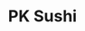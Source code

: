 ---
layout: place
title: "PK Sushi"
permalink: /california/rocklin/pk-sushi.html
stateAbbr: CA
stateName: California
cityName: Rocklin
seo:
  name: "PK Sushi"
  type: Restaurant
  links: http://www.pksushi.com/
description: "PK Sushi serves delicious sushi in Rocklin, California. Try fresh Japanese dishes for a great dining experience. "
place_id: ChIJU5tR0Bwim4ARqfIn-uON11c
photos:
  - name: >-
      places/ChIJU5tR0Bwim4ARqfIn-uON11c/photos/AeeoHcLKyd_Fx4_Jp1GA-vGU0R18RN8VIQx3NAyWCO_H1P10ePgIXihQaE8f0mhV_8aFy0aoOADRCYJcdI8NqRKzAPumnhOv0jz55siH3bc_HiHDrieaYtAdXjF6PWt33U0bAQrk7qyrR1yC-HZ-8KCcq-TCbjlmCrNDtexfTZ2-m7y5L04nZtBiDGSf4XL-Q3o9cphAHjwx7AqKOvUT0mR5IfYgEAFpk-JsM2k-RV_1Q3uX-95pRlxu7VeO_1BRw6IXj0DcmCzCSzx63-Z-CSdNfMbDzqD-CD3KIK6y7KgD_epox6QOo5qVWc1psVCrupqv0hTS77x6Ucs-j2Zh4Mo_ORuJKiH1X5CjMq7_Ks9Vb2fjLVPSwTzxpiuHJ52_SPdZnn_3pzc3TXNaUZSwF6m80DMtTbSGHqM3I5PwAtCj6c1mA7Vu
    widthPx: 3396
    heightPx: 2560
    authorAttributions:
      - displayName: Bryan Lewis
        uri: https://maps.google.com/maps/contrib/100035036758175119995
        photoUri: >-
          https://lh3.googleusercontent.com/a-/ALV-UjX-onlDMKq54fLYboOCkOSFMFCGxqmZ8s-VeVCsWYSurbdjPNFC=s100-p-k-no-mo
    flagContentUri: >-
      https://www.google.com/local/imagery/report/?cb_client=maps_api_places.places_api&image_key=!1e10!2sCIHM0ogKEICAgIDE0cnH0AE&hl=en-US
    googleMapsUri: >-
      https://www.google.com/maps/place//data=!3m4!1e2!3m2!1sCIHM0ogKEICAgIDE0cnH0AE!2e10!4m2!3m1!1s0x809b221cd0519b53:0x57d78de3fa27f2a9
  - name: >-
      places/ChIJU5tR0Bwim4ARqfIn-uON11c/photos/AeeoHcL62CLKrX-ijHlakmvMdnz2fBkyLwIKKV1bZV3xB32ioFicyBWnvUyWSwOnxSP7YbJKn-NIqGPK4CymXu04Kf-r58h3ISv4un54-a7O70IUlM5IoAYsqPxtVKMP4FcGKxcL2rYD0CDJV9diH2gse0FXAuHvlVMvIB0ZlptV0jJAf9HCLBr8azy2IYVsr12KOnpF0azhpmQ-mWoYI5Cgc9jtceiUcVgZ3tq8s7ZYV_CbgJ1vdB7TVBgeATMTWgNJVikHx6kGriXZoLgZEG9CfOd2oTXG_xeJhaPBD0xCscOzTj6FlI8Uc1-07YAJ6CAuPXywJVkhsw_ryexiCsrbY8wqG0iMRhS-4Z9k47pLCNLD20GP6JQChk70KVGbbKouSiIipbuVfWsz5zNTZKfahpf_pnArb2gsuDUEuQFLseMkqQ
    widthPx: 4032
    heightPx: 3024
    authorAttributions:
      - displayName: Lilly Mollart
        uri: https://maps.google.com/maps/contrib/109456266654004326193
        photoUri: >-
          https://lh3.googleusercontent.com/a/ACg8ocJnbYFrak-uRJY0ssyL3uDTyo7FcOTQ1z4geM2b0uo0vG4iUA=s100-p-k-no-mo
    flagContentUri: >-
      https://www.google.com/local/imagery/report/?cb_client=maps_api_places.places_api&image_key=!1e10!2sCIHM0ogKEICAgIDE8pmDOQ&hl=en-US
    googleMapsUri: >-
      https://www.google.com/maps/place//data=!3m4!1e2!3m2!1sCIHM0ogKEICAgIDE8pmDOQ!2e10!4m2!3m1!1s0x809b221cd0519b53:0x57d78de3fa27f2a9
  - name: >-
      places/ChIJU5tR0Bwim4ARqfIn-uON11c/photos/AeeoHcL66FUPpf166wjW4aYVhduIF6zOeXb6I56yM_KsZ7-E1BcktyrSq_CstaMPxqNS25ZbsAYOSmaJGZ6aX1BZLPT_JUoxnDVt0WGJqXjmzQIgFJw4nu254DPFTyBf1k8iPe_1MQS3UQE3TO1VypfTeiH40czansYDr1iOkcSh1aMcUSKAz-zboDOB8dHPcOGk7BxIzCzNMI0x7yGPRV24nEQSstAm8iGjv7lj4S4O_NFv26_u2rt1m-UwTIA810c85kOlbbd0ezU0wTTkHILzrJUDqllic03TdHOSXBYNsO8kyp2wUndpH8mVuZbkuDcuM4J06nd071j7iJ4lTw3jT7vll4XcgxbjCv6fG2dJVic9Ao9L-7eHbDgphYS5Axgj_k56588wVBbaAvbpNEvZeuW_7rJbm-VlAvxfUy2sqjEo43Kj
    widthPx: 4032
    heightPx: 3024
    authorAttributions:
      - displayName: JJiNNieE LL
        uri: https://maps.google.com/maps/contrib/112042881117413959764
        photoUri: >-
          https://lh3.googleusercontent.com/a-/ALV-UjX4AiyrksZEoLWnRqM6_FQuYab-iH8RM5Hc0mwNufSvsGOWxG_5=s100-p-k-no-mo
    flagContentUri: >-
      https://www.google.com/local/imagery/report/?cb_client=maps_api_places.places_api&image_key=!1e10!2sCIHM0ogKEICAgICrt--ZjAE&hl=en-US
    googleMapsUri: >-
      https://www.google.com/maps/place//data=!3m4!1e2!3m2!1sCIHM0ogKEICAgICrt--ZjAE!2e10!4m2!3m1!1s0x809b221cd0519b53:0x57d78de3fa27f2a9
  - name: >-
      places/ChIJU5tR0Bwim4ARqfIn-uON11c/photos/AeeoHcIldG8FUwinAUnZjDNnQNJ9VCXqFjFqbmpyBXmrjolqBcPLRMPYfGCny6mMHUKL70AwkmH5JjoqQqJ3L6evpKLXwbmoMFQKcPa1KWc4AiNiW2OH3OFKccTJF90oHWPUpINdsvwag9TbyY1aZ7slXD_tKdhXQgqgsg7kmaFv_0dUWV73njLIIFULv4HNmmRNtqL-orttCfHIvD2a1Nz0uedeW-nADDJKjXl4dEpNdNH5VD-NDuc6rkxEzBYoDuh2g7u4U58g0HSXXp7apiTFo5V_e_3qBrutg_JvPKKx_8RAKh9xBx2u6l28GALKrC2D4BvHJ0lwGENEDBP7c08nW4U5acv6rDkDaBkc9sUDR7YMh7ZzZDoEHd8hRQrK1z9REGyMjLCfRB2BhBETVBZsViQ5au3m3tfUvDE72SDXnb4dSV4
    widthPx: 4800
    heightPx: 2914
    authorAttributions:
      - displayName: Debbie Walker
        uri: https://maps.google.com/maps/contrib/109142036993606209138
        photoUri: >-
          https://lh3.googleusercontent.com/a-/ALV-UjWDEHiDGJaHGJSUvLvorbmCxN3QaN8PFJ9Ai1mfTKmTy-gxVKE=s100-p-k-no-mo
    flagContentUri: >-
      https://www.google.com/local/imagery/report/?cb_client=maps_api_places.places_api&image_key=!1e10!2sCIHM0ogKEICAgID4ze31hQE&hl=en-US
    googleMapsUri: >-
      https://www.google.com/maps/place//data=!3m4!1e2!3m2!1sCIHM0ogKEICAgID4ze31hQE!2e10!4m2!3m1!1s0x809b221cd0519b53:0x57d78de3fa27f2a9
  - name: >-
      places/ChIJU5tR0Bwim4ARqfIn-uON11c/photos/AeeoHcLIugwmtZZVl8eiRPTQ6V4_WqcLTzXaMe6e326z86wEgtZNb3w0vp7l2bEjfVYdWYUJ4nhEUqt4mKmfjFwnVaszcFuELx2dD4Ernxxhzhx3RzDdTqAojD889uA5CPgnjx0iGpUrY9bizKQupeqfmCCSa4MM_F4RGj9vEtTbEa-FZPOgZP3TgmyNdOHqYbHwdT10URJPwEcsQJy6G4iEYsn6Rw1QZAXRk0HrwjkFFjd9Qoy-vPcLysS-b1ulNhFsuA4_4g18JhTzH3Xp1tBbWt5SsaCIa8WBRDvCEk4GscYJt4riJkmADuL4BORdc3GXySl0o585XZ_ayS41I6aV6CBYX0nl0hr36m55LnQhxFeQGmGFZT4SQbwQG29_i0LMzdFfGD-6_x4DcG6ZQ6_-6-d4MM9_y-OazV4vnMg6zdCa9g
    widthPx: 3024
    heightPx: 4032
    authorAttributions:
      - displayName: Diana Mokan
        uri: https://maps.google.com/maps/contrib/111060099952061948803
        photoUri: >-
          https://lh3.googleusercontent.com/a-/ALV-UjXC9Yk8tGYYTdVvVTms-PSSgStbZvDLfFCuRraF2aewVJIYyFdp=s100-p-k-no-mo
    flagContentUri: >-
      https://www.google.com/local/imagery/report/?cb_client=maps_api_places.places_api&image_key=!1e10!2sCIHM0ogKEICAgIDBop2xFw&hl=en-US
    googleMapsUri: >-
      https://www.google.com/maps/place//data=!3m4!1e2!3m2!1sCIHM0ogKEICAgIDBop2xFw!2e10!4m2!3m1!1s0x809b221cd0519b53:0x57d78de3fa27f2a9
  - name: >-
      places/ChIJU5tR0Bwim4ARqfIn-uON11c/photos/AeeoHcIBF7Z6G8riJqv4vbu03rM5YfRUuF2Ot-ytRZruQ6OFTxL191z3gyOe_DjUFBIyQpEWIrrmXZEBjqX0Nuuu_j2SkdVFP6_aOUggqV3WpIN9apTRBWDw80XOl0p76fV7P-7vINS-0QnTEdIeZmP99SXucx_Kr0U_nNs-azCwmMIODhcaAnI5vRNYncKobl_65DdiRbgMHo2dPbHFggtpkDhDPkrgUzpVMqclD4--CwngyXHvO32Lek4Ly28-qVqsfASB3trvdV5Xdbg_ZntzLL-jI7Gz9U8Vq9SVx-ByrkHfthfoyxGOV1lR8Ui_FIyRjBrBiKPkDAo1Q0fIEDaK-9oMthgHKeuoOFN1GiaVVFLuIG4pHmUrdLGp3VI3bDQG7720m_m2ttB0MnBNnaJw8SJvBpNBdRLhKskgc7ukYc58dXZt
    widthPx: 4032
    heightPx: 3024
    authorAttributions:
      - displayName: Mike Morotti (NY Mike)
        uri: https://maps.google.com/maps/contrib/109982357662505798611
        photoUri: >-
          https://lh3.googleusercontent.com/a-/ALV-UjX5R45_iJrvQB6NMvzSNAWIC00jnn7fufNaBbVDMbHpzgah3HAtXg=s100-p-k-no-mo
    flagContentUri: >-
      https://www.google.com/local/imagery/report/?cb_client=maps_api_places.places_api&image_key=!1e10!2sCIHM0ogKEICAgIDmorap5gE&hl=en-US
    googleMapsUri: >-
      https://www.google.com/maps/place//data=!3m4!1e2!3m2!1sCIHM0ogKEICAgIDmorap5gE!2e10!4m2!3m1!1s0x809b221cd0519b53:0x57d78de3fa27f2a9
  - name: >-
      places/ChIJU5tR0Bwim4ARqfIn-uON11c/photos/AeeoHcKLnuAk-cbvyWImNYPTaP2kZr8F2e5OajKZPZT8WP-db7MGrovQGch5gtWdDyCD35_FBa7-hJN4UUBakMHxHrCbsCDBW82ez_JNMrOaeLyk0OPv5y6hn3dpWqOLqx81VEeK0u2DHshq-3uc0cfcMUFdQsmpAAyJ23fnoIVeP8-Fputb6hjydrCnILc2c4S8phWZuLpdjE-O7JBQyTGiM3_cjWDbPuW5ptae0WNwA6WnADgAfXSogW33uzwsbANw__cRSIb1r93N2NkCptFWxGCRQyGAghnamwP63VlpYjqfQxOYQIJCxdn-QoXEYqvCmpcpIc7BfnU0Mdi0ju9lKsocWB-Oif4NmbRd2zDT4vTKmHzQSt35rl9YXR7uoPaid9sd8ygvc_nKL6F28161TyS1Dhc35YmRmC6ez1NYU0uWes-Q
    widthPx: 3464
    heightPx: 4618
    authorAttributions:
      - displayName: Lisa Dasmacci
        uri: https://maps.google.com/maps/contrib/116056629636343239496
        photoUri: >-
          https://lh3.googleusercontent.com/a-/ALV-UjUqEmF4PGmac4GYXBtLG73hp34QnSLK_wtf3CGYK4gQNTHjbrHk=s100-p-k-no-mo
    flagContentUri: >-
      https://www.google.com/local/imagery/report/?cb_client=maps_api_places.places_api&image_key=!1e10!2sCIHM0ogKEICAgICEkZba6gE&hl=en-US
    googleMapsUri: >-
      https://www.google.com/maps/place//data=!3m4!1e2!3m2!1sCIHM0ogKEICAgICEkZba6gE!2e10!4m2!3m1!1s0x809b221cd0519b53:0x57d78de3fa27f2a9
  - name: >-
      places/ChIJU5tR0Bwim4ARqfIn-uON11c/photos/AeeoHcLkaeEH0b6P-GGZD1onRBO2QsFHlcDHjdy7TD_bItgP6PLOwcblTYL8no_vB1jW4zs65OBAOUpeYk_NgR15quxDpQxg_MoyJihSyF3f2_D_0xvHKK70N1Y2eoPr8xEfMKQSNPuntVdOSWYqYLYyiWJCuBvD57d4jjuPfxp92Ub-vEcLG8KNE6AShEoYogrsIRqKtHwz1sNPht6rW5CwO72lm7U_Qvqov2TSAud2rRVC7t3FDqCv0jutYxMKyb-Iyeku7hdpbZxKafRrLaffsvlN_nPPUi3B1VzskST3kg-C0fplURkhcTYMUJwML5P7V2bOZIFuy2q_8iHB_43mCoG4IrUfUp13qyodF08wDznI87WthVkJcFyd2HOyWQosNi2zQItI2UuBpSBwB_3yETcepJnvdw5MJmwIDyWTg6HqSw
    widthPx: 3600
    heightPx: 4800
    authorAttributions:
      - displayName: Jen H
        uri: https://maps.google.com/maps/contrib/103089346776744000652
        photoUri: >-
          https://lh3.googleusercontent.com/a-/ALV-UjU7dQNPqyBi9xmwJ5Rpc1rBoBRQvjCQdVd5Y7USP3tzXo0ZXAaj=s100-p-k-no-mo
    flagContentUri: >-
      https://www.google.com/local/imagery/report/?cb_client=maps_api_places.places_api&image_key=!1e10!2sCIHM0ogKEICAgIDqjOyNAw&hl=en-US
    googleMapsUri: >-
      https://www.google.com/maps/place//data=!3m4!1e2!3m2!1sCIHM0ogKEICAgIDqjOyNAw!2e10!4m2!3m1!1s0x809b221cd0519b53:0x57d78de3fa27f2a9
  - name: >-
      places/ChIJU5tR0Bwim4ARqfIn-uON11c/photos/AeeoHcL0xge7LA0l0OV72ODuJqquGRamAidik2E0avvDDI_UUYxGB6Jrq3pGFWdisNRPTd8RvwsftaZhToSziRdJ_bEZPYG6ZW1VnZHUypaqf4504mMoSqoF_nNvD8q0beEHfBy1mtHRWYXzxEi7h3vP8q7Q_8-MOw5XMgRCVxTEKov4iEwegoPwt-0iAUSlXAWNaNuWcac7qi7w3EFdDiKvCODQVTEa3hm9CEDD--RsWV_hdiT-Eqh9pAHyU0o_6KldycQO9D_8bFnSC2p2-YH9OYqRX10kWcWzS1MR6MmB3L_862DlUuxRG_DJc7GZRnPplrpHASUr6IWxG_vdiN1ESRPcGQXlxc94BOSqsUvC02UeVC5_pB1Lif6gAT6V_7mnS64Y1dgkjqKI32xK_MNzVNzE3lhC-GSRx4a1K-hwJNwo-Q
    widthPx: 3024
    heightPx: 4032
    authorAttributions:
      - displayName: Jonathan Retamal
        uri: https://maps.google.com/maps/contrib/108525009901579308219
        photoUri: >-
          https://lh3.googleusercontent.com/a-/ALV-UjWDtJni27GB_UJg6QOyEvVhfRsOlaYinl2sfuSegAEe8jKTKgvgeQ=s100-p-k-no-mo
    flagContentUri: >-
      https://www.google.com/local/imagery/report/?cb_client=maps_api_places.places_api&image_key=!1e10!2sCIHM0ogKEICAgID409TOdw&hl=en-US
    googleMapsUri: >-
      https://www.google.com/maps/place//data=!3m4!1e2!3m2!1sCIHM0ogKEICAgID409TOdw!2e10!4m2!3m1!1s0x809b221cd0519b53:0x57d78de3fa27f2a9
  - name: >-
      places/ChIJU5tR0Bwim4ARqfIn-uON11c/photos/AeeoHcI4CjJzddo8e9jpb15BhXP4I6MJmZhSqxVLV7gdSV4FE1KLHN8gIy0NgdfkuA_L18yxIgp8haJpv-SrQgk_Wk3jZgi1wzuUTjVLYSej_DfP7fYJ5-l96aPZ0_C56U37FvXGii0XgEIA_voEHNKmBKo0s1yX8s8IMTiaBDh3jhWKEyNoZKTaOofnL1A1TRzKpQyZ0oEvly98C8kHipWeavGZX9F6wYHf92FJ3pJyR8b4vldZVG1gQjtziidVr4KpcCvER0JV8dzn7YiOsXUlsuwwnYkWBxHHF4po9mG5t60nbdk88TfSb-8FePY1vcMnFGjSPzV-TFVEnJ9MXSTKU4acuEkgfAGppQAsZnANxfTnXBTcyCtTYI1U7eZBm3IolJFy5da2YkvoOliI5sqkfVu1z14E7EaOtLoPx6kjOGfpVm8-
    widthPx: 3120
    heightPx: 4160
    authorAttributions:
      - displayName: Saira Rivera Salazar
        uri: https://maps.google.com/maps/contrib/112106780880601344506
        photoUri: >-
          https://lh3.googleusercontent.com/a/ACg8ocLULXKgFs3x-AozyTDHgKDEj4qMLq3cKQZMBLAsLJZv6aaw4v0=s100-p-k-no-mo
    flagContentUri: >-
      https://www.google.com/local/imagery/report/?cb_client=maps_api_places.places_api&image_key=!1e10!2sCIHM0ogKEICAgIC43s7K8gE&hl=en-US
    googleMapsUri: >-
      https://www.google.com/maps/place//data=!3m4!1e2!3m2!1sCIHM0ogKEICAgIC43s7K8gE!2e10!4m2!3m1!1s0x809b221cd0519b53:0x57d78de3fa27f2a9
address: 2168 Sunset Blvd, Rocklin, CA 95765, USA
street: 2168 Sunset Blvd
city: Rocklin
state: CA
zip: '95765'
country: USA
neighborhood: null
latitude: '38.804167'
longitude: '-121.274722'
accessibility_options:
  wheelchairAccessibleParking: true
  wheelchairAccessibleEntrance: true
  wheelchairAccessibleRestroom: true
  wheelchairAccessibleSeating: true
business_status: OPERATIONAL
name: PK Sushi
google_maps_links:
  directionsUri: >-
    https://www.google.com/maps/dir//''/data=!4m7!4m6!1m1!4e2!1m2!1m1!1s0x809b221cd0519b53:0x57d78de3fa27f2a9!3e0
  placeUri: https://maps.google.com/?cid=6329683811586536105
  writeAReviewUri: >-
    https://www.google.com/maps/place//data=!4m3!3m2!1s0x809b221cd0519b53:0x57d78de3fa27f2a9!12e1
  reviewsUri: >-
    https://www.google.com/maps/place//data=!4m4!3m3!1s0x809b221cd0519b53:0x57d78de3fa27f2a9!9m1!1b1
  photosUri: >-
    https://www.google.com/maps/place//data=!4m3!3m2!1s0x809b221cd0519b53:0x57d78de3fa27f2a9!10e5
primary_type: Sushi Restaurant
opening_hours:
  regular:
    - 'Monday: 11:30 AM – 2:30 PM, 5:00 – 8:30 PM'
    - 'Tuesday: 11:30 AM – 2:30 PM, 5:00 – 8:30 PM'
    - 'Wednesday: 11:30 AM – 2:30 PM, 5:00 – 8:30 PM'
    - 'Thursday: 11:30 AM – 2:30 PM, 5:00 – 8:30 PM'
    - 'Friday: 11:30 AM – 2:30 PM, 5:00 – 8:30 PM'
    - 'Saturday: 12:00 – 2:00 PM, 5:00 – 8:30 PM'
    - 'Sunday: 12:00 – 3:00 PM, 5:00 – 8:30 PM'
  current:
    - 'Monday: 11:30 AM – 2:30 PM, 5:00 – 8:30 PM'
    - 'Tuesday: 11:30 AM – 2:30 PM, 5:00 – 8:30 PM'
    - 'Wednesday: 11:30 AM – 2:30 PM, 5:00 – 8:30 PM'
    - 'Thursday: 11:30 AM – 2:30 PM, 5:00 – 8:30 PM'
    - 'Friday: 11:30 AM – 2:30 PM, 5:00 – 8:30 PM'
    - 'Saturday: 12:00 – 2:00 PM, 5:00 – 8:30 PM'
    - 'Sunday: 12:00 – 3:00 PM, 5:00 – 8:30 PM'
secondary_opening_hours:
  regular:
    weekdayDescriptions: null
    type: null
  current:
    weekdayDescriptions: null
    type: null
phone: (916) 771-2333
price_level: PRICE_LEVEL_MODERATE
price_range: null
rating: '4.5'
rating_count: 0
website: http://www.pksushi.com/
reviews: null
parking_options: null
payment_options: null
allow_dogs: null
curbside_pickup: null
delivery: null
dine_in: null
good_for_children: null
good_for_groups: null
good_for_sports: null
live_music: null
menu_for_children: null
outdoor_seating: null
reservable: null
restroom: null
serves_beer: null
serves_breakfast: null
serves_brunch: null
serves_cocktails: null
serves_coffee: null
serves_dinner: null
serves_dessert: null
serves_lunch: null
serves_vegetarian_food: null
serves_wine: null
takeout: null
update_category: essentials
summary: null

---
